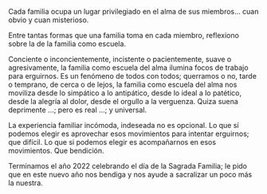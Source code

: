Cada familia ocupa un lugar privilegiado en el alma de sus miembros... cuan obvio y cuan misterioso.

Entre tantas formas que una familia toma en cada miembro, reflexiono sobre la de la familia como escuela.

Conciente o inconcientemente, incistente o pacientemente, suave o agresivamente, la familia como escuela del alma ilumina focos de trabajo para erguirnos. Es un fenómeno de todos con todos; querramos o no, tarde o temprano, de cerca o de lejos, la familia como escuela del alma nos moviliza desde lo simpático a lo antipático, desde lo ideal a lo patético, desde la alegría al dolor, desde el orgullo a la verguenza. Quiza suena deprimente ...; pero es real ...; y universal.
 
La experiencia familiar incómoda, indeseada no es opcional. 
Lo que sí podemos elegir es aprovechar esos movimientos para intentar erguirnos; que difícil. 
Lo que si podemos elegir es acompañarnos en esos movimientos. Que bendición.

Terminamos el año 2022 celebrando el día de la Sagrada Familia; le pido que en este nuevo año nos bendiga y nos ayude a sacralizar un poco más la nuestra.